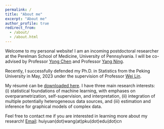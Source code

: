 ```yaml
---
permalink: /
title: "About me"
excerpt: "About me"
author_profile: true
redirect_from: 
  - /about/
  - /about.html
---
```

Welcome to my personal website! I am an incoming postdoctoral researcher at the Perelman School of Medicine, University of Pennsylvania. I will be co-advised by Professor [Yong Chen](https://penncil.med.upenn.edu/about-pi/) and Professor [Yang Ning](https://yangning.stat.cornell.edu/). 

Recently, I successfully defended my Ph.D. in Statistics from the Peking University in May, 2023 under the supervision of Professor [Wei Lin](https://www.math.pku.edu.cn/teachers/linw/).

My résumé can be [downloaded here](https://huiyuan-wang.github.io/files/Resume_hy.pdf).
I have three main research interests: (i) statistical foundations of machine learning, with emphases on overparametrization, self-supervision, and interpretation, (ii) integration of multiple potentially heterogeneous data sources, and (iii) estimation and inference for graphical models of complex data. 

Feel free to contact me if you are interested in learning more about my research! [Email](mailto:huiyuan.wang@pku.edu.cn): huiyuan(dot)wang(at)pku(dot)edu(dot)cn



